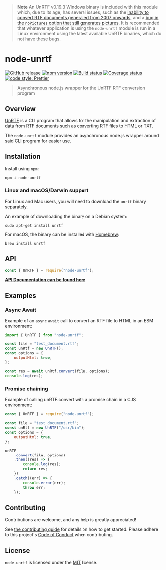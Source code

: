 > **Note**
> An UnRTF v0.19.3 Windows binary is included with this module which, due to its age, has several issues,
> such as the [inability to convert RTF documents generated from 2007 onwards](https://github.com/Fdawgs/node-unrtf/issues/83), and a [bug in the
> `noPictures` option that still generates pictures](https://github.com/Fdawgs/node-unrtf/issues/81).
> It is recommended that whatever application is using the `node-unrtf` module is run in a Linux environment using the latest
> available UnRTF binaries, which do not have these bugs.

# node-unrtf

[![GitHub release](https://img.shields.io/github/release/Fdawgs/node-unrtf.svg)](https://github.com/Fdawgs/node-unrtf/releases/latest/)
[![npm version](https://img.shields.io/npm/v/node-unrtf)](https://npmjs.com/package/node-unrtf)
[![Build status](https://github.com/Fdawgs/node-unrtf/actions/workflows/ci.yml/badge.svg?branch=main)](https://github.com/Fdawgs/node-unrtf/actions/workflows/ci.yml)
[![Coverage status](https://coveralls.io/repos/github/Fdawgs/node-unrtf/badge.svg?branch=main)](https://coveralls.io/github/Fdawgs/node-unrtf?branch=main)
[![code style: Prettier](https://img.shields.io/badge/code_style-prettier-ff69b4.svg?style=flat)](https://github.com/prettier/prettier)

> Asynchronous node.js wrapper for the UnRTF RTF conversion program

## Overview

[UnRTF](https://gnu.org/software/unrtf/) is a CLI program that allows for the manipulation and extraction of data from RTF documents such as converting RTF files to HTML or TXT.

The `node-unrtf` module provides an asynchronous node.js wrapper around said CLI program for easier use.

## Installation

Install using `npm`:

```bash
npm i node-unrtf
```

### Linux and macOS/Darwin support

For Linux and Mac users, you will need to download the `unrtf` binary separately.

An example of downloading the binary on a Debian system:

```
sudo apt-get install unrtf
```

For macOS, the binary can be installed with [Homebrew](https://brew.sh/):

```
brew install unrtf
```

## API

```js
const { UnRTF } = require("node-unrtf");
```

[**API Documentation can be found here**](https://github.com/Fdawgs/node-unrtf/blob/main/API.md)

## Examples

### Async Await

Example of an `async` `await` call to convert an RTF file to HTML in an ESM environment:

```js
import { UnRTF } from "node-unrtf";

const file = "test_document.rtf";
const unRtf = new UnRTF();
const options = {
	outputHtml: true,
};

const res = await unRtf.convert(file, options);
console.log(res);
```

### Promise chaining

Example of calling unRTF.convert with a promise chain in a CJS environment:

```js
const { UnRTF } = require("node-unrtf");

const file = "test_document.rtf";
const unRtf = new UnRTF("/usr/bin");
const options = {
	outputHtml: true,
};

unRTF
	.convert(file, options)
	.then((res) => {
		console.log(res);
		return res;
	})
	.catch((err) => {
		console.error(err);
		throw err;
	});
```

## Contributing

Contributions are welcome, and any help is greatly appreciated!

See [the contributing guide](https://github.com/Fdawgs/.github/blob/main/CONTRIBUTING.md) for details on how to get started.
Please adhere to this project's [Code of Conduct](https://github.com/Fdawgs/.github/blob/main/CODE_OF_CONDUCT.md) when contributing.

## License

`node-unrtf` is licensed under the [MIT](./LICENSE) license.
